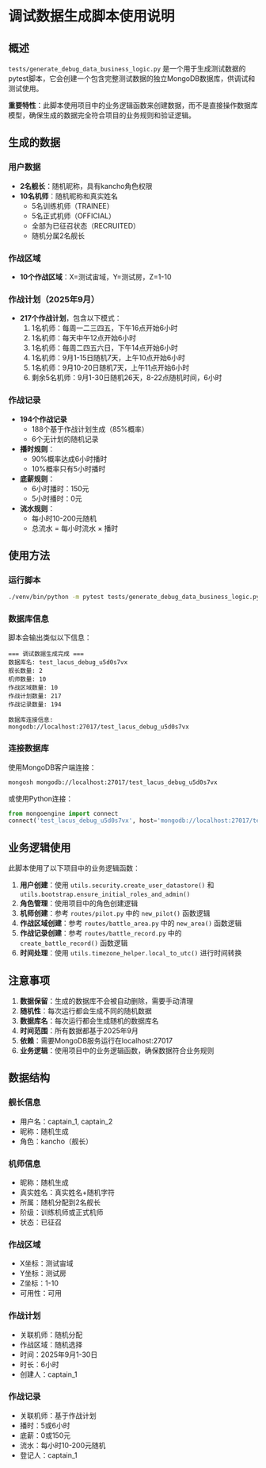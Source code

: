 # 调试数据生成脚本使用说明

## 概述

`tests/generate_debug_data_business_logic.py` 是一个用于生成测试数据的pytest脚本，它会创建一个包含完整测试数据的独立MongoDB数据库，供调试和测试使用。

**重要特性**：此脚本使用项目中的业务逻辑函数来创建数据，而不是直接操作数据库模型，确保生成的数据完全符合项目的业务规则和验证逻辑。

## 生成的数据

### 用户数据
- **2名舰长**：随机昵称，具有kancho角色权限
- **10名机师**：随机昵称和真实姓名
  - 5名训练机师（TRAINEE）
  - 5名正式机师（OFFICIAL）
  - 全部为已征召状态（RECRUITED）
  - 随机分属2名舰长

### 作战区域
- **10个作战区域**：X=测试宙域，Y=测试房，Z=1-10

### 作战计划（2025年9月）
- **217个作战计划**，包含以下模式：
  1. 1名机师：每周一二三四五，下午16点开始6小时
  2. 1名机师：每天中午12点开始6小时
  3. 1名机师：每周二四五六日，下午14点开始6小时
  4. 1名机师：9月1-15日随机7天，上午10点开始6小时
  5. 1名机师：9月10-20日随机7天，上午11点开始6小时
  6. 剩余5名机师：9月1-30日随机26天，8-22点随机时间，6小时

### 作战记录
- **194个作战记录**
  - 188个基于作战计划生成（85%概率）
  - 6个无计划的随机记录
- **播时规则**：
  - 90%概率达成6小时播时
  - 10%概率只有5小时播时
- **底薪规则**：
  - 6小时播时：150元
  - 5小时播时：0元
- **流水规则**：
  - 每小时10-200元随机
  - 总流水 = 每小时流水 × 播时

## 使用方法

### 运行脚本
```bash
./venv/bin/python -m pytest tests/generate_debug_data_business_logic.py::test_generate_debug_data -v -s
```

### 数据库信息
脚本会输出类似以下信息：
```
=== 调试数据生成完成 ===
数据库名: test_lacus_debug_u5d0s7vx
舰长数量: 2
机师数量: 10
作战区域数量: 10
作战计划数量: 217
作战记录数量: 194

数据库连接信息:
mongodb://localhost:27017/test_lacus_debug_u5d0s7vx
```

### 连接数据库
使用MongoDB客户端连接：
```bash
mongosh mongodb://localhost:27017/test_lacus_debug_u5d0s7vx
```

或使用Python连接：
```python
from mongoengine import connect
connect('test_lacus_debug_u5d0s7vx', host='mongodb://localhost:27017/test_lacus_debug_u5d0s7vx')
```

## 业务逻辑使用

此脚本使用了以下项目中的业务逻辑函数：

1. **用户创建**：使用 `utils.security.create_user_datastore()` 和 `utils.bootstrap.ensure_initial_roles_and_admin()`
2. **角色管理**：使用项目中的角色创建逻辑
3. **机师创建**：参考 `routes/pilot.py` 中的 `new_pilot()` 函数逻辑
4. **作战区域创建**：参考 `routes/battle_area.py` 中的 `new_area()` 函数逻辑
5. **作战记录创建**：参考 `routes/battle_record.py` 中的 `create_battle_record()` 函数逻辑
6. **时间处理**：使用 `utils.timezone_helper.local_to_utc()` 进行时间转换

## 注意事项

1. **数据保留**：生成的数据库不会被自动删除，需要手动清理
2. **随机性**：每次运行都会生成不同的随机数据
3. **数据库名**：每次运行都会生成随机的数据库名
4. **时间范围**：所有数据都基于2025年9月
5. **依赖**：需要MongoDB服务运行在localhost:27017
6. **业务逻辑**：使用项目中的业务逻辑函数，确保数据符合业务规则

## 数据结构

### 舰长信息
- 用户名：captain_1, captain_2
- 昵称：随机生成
- 角色：kancho（舰长）

### 机师信息
- 昵称：随机生成
- 真实姓名：真实姓名+随机字符
- 所属：随机分配到2名舰长
- 阶级：训练机师或正式机师
- 状态：已征召

### 作战区域
- X坐标：测试宙域
- Y坐标：测试房
- Z坐标：1-10
- 可用性：可用

### 作战计划
- 关联机师：随机分配
- 作战区域：随机选择
- 时间：2025年9月1-30日
- 时长：6小时
- 创建人：captain_1

### 作战记录
- 关联机师：基于作战计划
- 播时：5或6小时
- 底薪：0或150元
- 流水：每小时10-200元随机
- 登记人：captain_1
